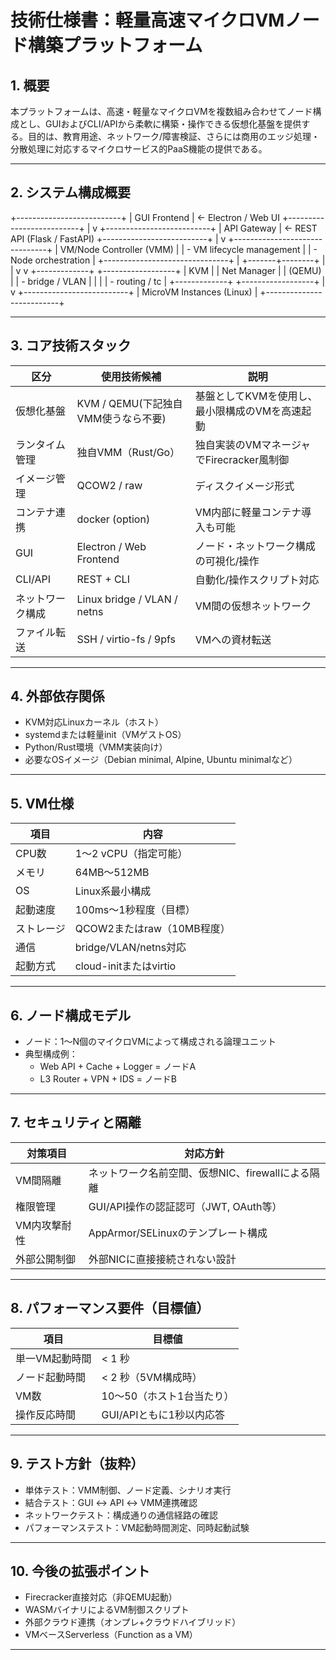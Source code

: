 # 技術仕様書：軽量高速マイクロVMノード構築プラットフォーム

## 1. 概要

本プラットフォームは、高速・軽量なマイクロVMを複数組み合わせてノード構成とし、GUIおよびCLI/APIから柔軟に構築・操作できる仮想化基盤を提供する。目的は、教育用途、ネットワーク/障害検証、さらには商用のエッジ処理・分散処理に対応するマイクロサービス的PaaS機能の提供である。

---

## 2. システム構成概要

+--------------------------+
|      GUI Frontend       |   ← Electron / Web UI
+--------------------------+
              |
              v
+--------------------------+
|       API Gateway        |   ← REST API (Flask / FastAPI)
+--------------------------+
              |
              v
+-------------------------------+
|   VM/Node Controller (VMM)    |
|  - VM lifecycle management    |
|  - Node orchestration         |
+-------------------------------+
              |
      +-------+--------+
      |                |
      v                v
+-------------+   +------------------+
|     KVM     |   |   Net Manager    |
|   (QEMU)    |   | - bridge / VLAN  |
|             |   | - routing / tc   |
+-------------+   +------------------+
              |
              v
    +--------------------------+
    |  MicroVM Instances (Linux) |
    +--------------------------+


---

## 3. コア技術スタック

| 区分             | 使用技術候補                  | 説明                                           |
|------------------|-------------------------------|------------------------------------------------|
| 仮想化基盤        | KVM / QEMU(下記独自VMM使うなら不要)                    | 基盤としてKVMを使用し、最小限構成のVMを高速起動 |
| ランタイム管理    | 独自VMM（Rust/Go）            | 独自実装のVMマネージャでFirecracker風制御      |
| イメージ管理      | QCOW2 / raw                   | ディスクイメージ形式                           |
| コンテナ連携      | docker (option)               | VM内部に軽量コンテナ導入も可能                 |
| GUI               | Electron / Web Frontend       | ノード・ネットワーク構成の可視化/操作          |
| CLI/API           | REST + CLI                    | 自動化/操作スクリプト対応                      |
| ネットワーク構成  | Linux bridge / VLAN / netns   | VM間の仮想ネットワーク                          |
| ファイル転送      | SSH / virtio-fs / 9pfs         | VMへの資材転送                                 |

---

## 4. 外部依存関係

- KVM対応Linuxカーネル（ホスト）
- systemdまたは軽量init（VMゲストOS）
- Python/Rust環境（VMM実装向け）
- 必要なOSイメージ（Debian minimal, Alpine, Ubuntu minimalなど）

---

## 5. VM仕様

| 項目         | 内容                      |
|--------------|---------------------------|
| CPU数        | 1～2 vCPU（指定可能）     |
| メモリ       | 64MB〜512MB               |
| OS           | Linux系最小構成           |
| 起動速度     | 100ms～1秒程度（目標）    |
| ストレージ    | QCOW2またはraw（10MB程度）|
| 通信         | bridge/VLAN/netns対応     |
| 起動方式     | cloud-initまたはvirtio    |

---

## 6. ノード構成モデル

- ノード：1～N個のマイクロVMによって構成される論理ユニット
- 典型構成例：
  - Web API + Cache + Logger = ノードA
  - L3 Router + VPN + IDS = ノードB

---

## 7. セキュリティと隔離

| 対策項目         | 対応方針                                               |
|------------------|--------------------------------------------------------|
| VM間隔離         | ネットワーク名前空間、仮想NIC、firewallによる隔離    |
| 権限管理         | GUI/API操作の認証認可（JWT, OAuth等）                 |
| VM内攻撃耐性     | AppArmor/SELinuxのテンプレート構成                     |
| 外部公開制御     | 外部NICに直接接続されない設計                          |

---

## 8. パフォーマンス要件（目標値）

| 項目               | 目標値                          |
|--------------------|---------------------------------|
| 単一VM起動時間     | < 1 秒                         |
| ノード起動時間     | < 2 秒（5VM構成時）            |
| VM数               | 10～50（ホスト1台当たり）      |
| 操作反応時間       | GUI/APIともに1秒以内応答       |

---

## 9. テスト方針（抜粋）

- 単体テスト：VMM制御、ノード定義、シナリオ実行
- 結合テスト：GUI ↔ API ↔ VMM連携確認
- ネットワークテスト：構成通りの通信経路の確認
- パフォーマンステスト：VM起動時間測定、同時起動試験

---

## 10. 今後の拡張ポイント

- Firecracker直接対応（非QEMU起動）
- WASMバイナリによるVM制御スクリプト
- 外部クラウド連携（オンプレ+クラウドハイブリッド）
- VMベースServerless（Function as a VM）

---